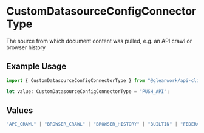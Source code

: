 # CustomDatasourceConfigConnectorType

The source from which document content was pulled, e.g. an API crawl or browser history

## Example Usage

```typescript
import { CustomDatasourceConfigConnectorType } from "@gleanwork/api-client/models/components";

let value: CustomDatasourceConfigConnectorType = "PUSH_API";
```

## Values

```typescript
"API_CRAWL" | "BROWSER_CRAWL" | "BROWSER_HISTORY" | "BUILTIN" | "FEDERATED_SEARCH" | "PUSH_API" | "WEB_CRAWL" | "NATIVE_HISTORY"
```